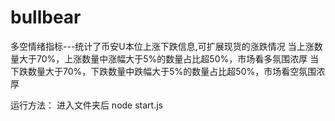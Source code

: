 # bullbear
多空情绪指标---统计了币安U本位上涨下跌信息,可扩展现货的涨跌情况
当上涨数量大于70%，上涨数量中涨幅大于5%的数量占比超50%，市场看多氛围浓厚
当下跌数量大于70%，下跌数量中跌幅大于5%的数量占比超50%，市场看空氛围浓厚


运行方法：
进入文件夹后
node start.js

